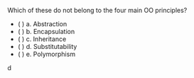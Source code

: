 <panel header="{{ icon_Q_A }} Which of these do not belong to the four main OO principles?">

Which of these do not belong to the four main OO principles?

- ( ) a. Abstraction
- ( ) b. Encapsulation
- ( ) c. Inheritance
- ( ) d. Substitutability
- ( ) e. Polymorphism


<panel type="seamless" header="{{ icon_A }} Answer" minimized>

d

</panel>
</panel>
